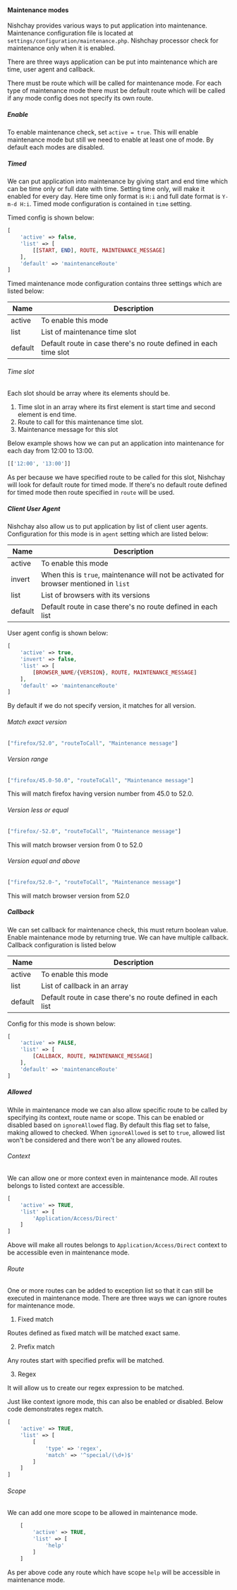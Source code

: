 #### Maintenance modes

Nishchay provides various ways to put application into maintenance. Maintenance configuration file is located at `settings/configuration/maintenance.php`. Nishchay processor check for maintenance only when it is enabled.

There are three ways application can be put into maintenance which are time, user agent and callback. 

There must be route which will be called for maintenance mode. For each type of maintenance mode there must be default route which will be called if any mode config does not specify its own route.

##### Enable

To enable maintenance check, set `active = true`. This will enable maintenance mode but still we need to enable at least one of mode. By default each modes are disabled.

##### Timed

We can put application into maintenance by giving start and end time which can be time only or full date with time. Setting time only, will make it enabled for every day. Here time only format is `H:i` and full date format is `Y-m-d H:i`. Timed mode configuration is contained in `time` setting. 

Timed config is shown below:

```php
[
    'active' => false,
    'list' => [
        [[START, END], ROUTE, MAINTENANCE_MESSAGE]
    ],
    'default' => 'maintenanceRoute'
]
```
Timed maintenance mode configuration contains three settings which are listed below:

| Name | Description |
| ----- | ----- |
| active | To enable this mode |
| list | List of maintenance time slot |
| default | Default route in case there's no route defined in each time slot |


###### Time slot
 Each slot should be array where its elements should be.
 
 1. Time slot in an array where its first element is start time and second element is end time.
 2. Route to call for this maintenance time slot.
 3. Maintenance message for this slot


Below example shows how we can put an application into maintenance for each day from 12:00 to 13:00.

```php
[['12:00', '13:00']]
```

As per because we have specified route to be called for this slot, Nishchay will look for default route for timed mode. If there's no default route defined for timed mode then route specified in `route` will be used.

##### Client User Agent

Nishchay also allow us to put application by list of client user agents. Configuration for this mode is in `agent` setting which are listed below:

| Name | Description |
| ----- | ----- |
| active | To enable this mode |
| invert | When this is `true`, maintenance will not be activated for browser mentioned in `list` |
| list | List of browsers with its versions |
| default | Default route in case there's no route defined in each list |

User agent config is shown below:
```php
[
    'active' => true,
    'invert' => false,
    'list' => [
        [BROWSER_NAME/{VERSION}, ROUTE, MAINTENANCE_MESSAGE]
    ],
    'default' => 'maintenanceRoute'
]
```
By default if we do not specify version, it matches for all version.

###### Match exact version
```php
["firefox/52.0", "routeToCall", "Maintenance message"]
```
###### Version range
```php
["firefox/45.0-50.0", "routeToCall", "Maintenance message"]
```
This will match firefox having version number from 45.0 to 52.0.

###### Version less or equal
```php
["firefox/-52.0", "routeToCall", "Maintenance message"]
```
This will match browser version from 0 to 52.0

###### Version equal and above
```php
["firefox/52.0-", "routeToCall", "Maintenance message"]
```
This will match browser version from 52.0

##### Callback

We can set callback for maintenance check, this must return boolean value. Enable maintenance mode by returning true. We can have multiple callback. Callback configuration is listed below

| Name | Description |
| ----- | ----- |
| active | To enable this mode |
| list | List of callback in an array |
| default | Default route in case there's no route defined in each list |

Config for this mode is shown below:
```php
[
    'active' => FALSE,
    'list' => [
        [CALLBACK, ROUTE, MAINTENANCE_MESSAGE]
    ],
    'default' => 'maintenanceRoute'
]
```

##### Allowed

While in maintenance mode we can also allow specific route to be called by specifying its context, route name or scope. This can be enabled or disabled based on `ignoreAllowed` flag. By default this flag set to false, making allowed to checked. When `ignoreAllowed` is set to `true`, allowed list won't be considered and there won't be any allowed routes.

###### Context

We can allow one or more context even in maintenance mode. All routes belongs to listed context are accessible.

```php
[
    'active' => TRUE,
    'list' => [
        'Application/Access/Direct'
    ]
]
```
Above will make all routes belongs to `Application/Access/Direct` context to be accessible even in maintenance mode. 

###### Route

One or more routes can be added to exception list so that it can still be executed in maintenance mode. There are three ways we can ignore routes for maintenance mode.

1.  Fixed match

Routes defined as fixed match will be matched exact same.

2.  Prefix match

Any routes start with specified prefix will be matched.

3.  Regex

It will allow us to create our regex expression to be matched.

Just like context ignore mode, this can also be enabled or disabled. Below code demonstrates regex match.
```php
[
    'active' => TRUE,
    'list' => [
        [
            'type' => 'regex',
            'match' => '^special/(\d+)$'
        ]
    ]
]
```
###### Scope

We can add one more scope to be allowed in maintenance mode.

```php
    [
        'active' => TRUE,
        'list' => [
            'help'
        ]
    ]
```

As per above code any route which have scope `help` will be accessible in maintenance mode.